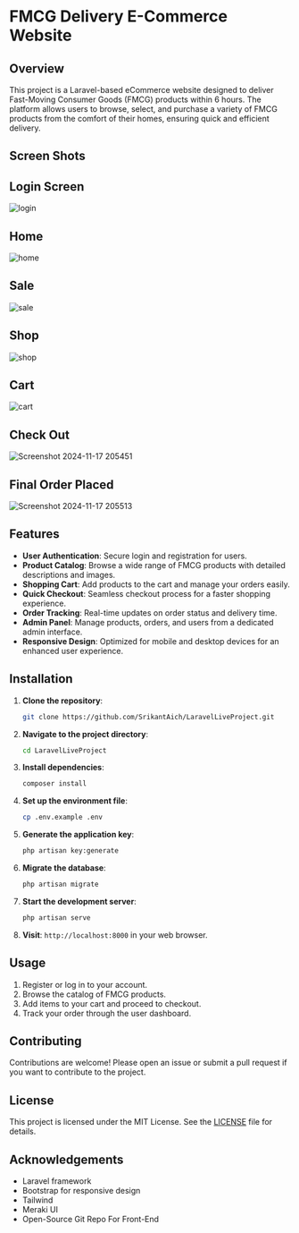 
# FMCG Delivery E-Commerce Website

## Overview
This project is a Laravel-based eCommerce website designed to deliver Fast-Moving Consumer Goods (FMCG) products within 6 hours. The platform allows users to browse, select, and purchase a variety of FMCG products from the comfort of their homes, ensuring quick and efficient delivery.
## Screen Shots
## Login Screen
![login](https://github.com/user-attachments/assets/448cff20-3d2c-4d97-921a-9d9e66190575)
## Home
![home](https://github.com/user-attachments/assets/d819cc79-641d-4762-8d18-7fe22db58451)
## Sale
![sale](https://github.com/user-attachments/assets/02d86375-6000-4bbc-9ea9-65cbdfb6b96a)
## Shop
![shop](https://github.com/user-attachments/assets/99eedf80-6ba3-46dc-8c5e-ff0bd04e4ead)
## Cart
![cart](https://github.com/user-attachments/assets/7b4f1c80-8892-456b-98fd-9300b4f96d3e)
## Check Out
![Screenshot 2024-11-17 205451](https://github.com/user-attachments/assets/12185cc6-159d-483f-99bd-d1003d7c1ce4)
## Final Order Placed
![Screenshot 2024-11-17 205513](https://github.com/user-attachments/assets/4f09d5d3-e944-4947-9671-a56fc9243769)



## Features

- **User Authentication**: Secure login and registration for users.
- **Product Catalog**: Browse a wide range of FMCG products with detailed descriptions and images.
- **Shopping Cart**: Add products to the cart and manage your orders easily.
- **Quick Checkout**: Seamless checkout process for a faster shopping experience.
- **Order Tracking**: Real-time updates on order status and delivery time.
- **Admin Panel**: Manage products, orders, and users from a dedicated admin interface.
- **Responsive Design**: Optimized for mobile and desktop devices for an enhanced user experience.

## Installation

1. **Clone the repository**:
   ```bash
   git clone https://github.com/SrikantAich/LaravelLiveProject.git
   ```

2. **Navigate to the project directory**:
   ```bash
   cd LaravelLiveProject
   ```

3. **Install dependencies**:
   ```bash
   composer install
   ```

4. **Set up the environment file**:
   ```bash
   cp .env.example .env
   ```

5. **Generate the application key**:
   ```bash
   php artisan key:generate
   ```

6. **Migrate the database**:
   ```bash
   php artisan migrate
   ```

7. **Start the development server**:
   ```bash
   php artisan serve
   ```

8. **Visit**: `http://localhost:8000` in your web browser.

## Usage

1. Register or log in to your account.
2. Browse the catalog of FMCG products.
3. Add items to your cart and proceed to checkout.
4. Track your order through the user dashboard.

## Contributing

Contributions are welcome! Please open an issue or submit a pull request if you want to contribute to the project.

## License

This project is licensed under the MIT License. See the [LICENSE](LICENSE) file for details.

## Acknowledgements

- Laravel framework
- Bootstrap for responsive design
- Tailwind
- Meraki UI
- Open-Source Git Repo For Front-End
